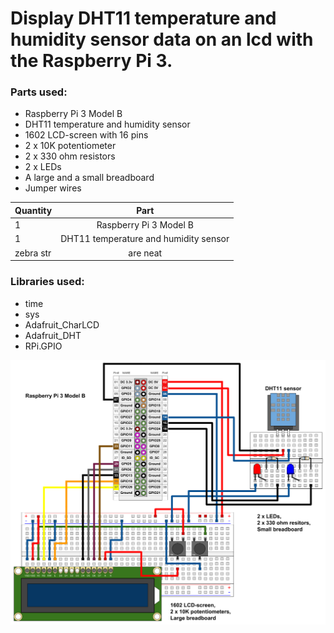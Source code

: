 # Display DHT11 temperature and humidity sensor data on an lcd with the Raspberry Pi 3.

### Parts used:
* Raspberry Pi 3 Model B
* DHT11 temperature and humidity sensor
* 1602 LCD-screen with 16 pins
* 2 x 10K potentiometer
* 2 x 330 ohm resistors
* 2 x LEDs
* A large and a small breadboard
* Jumper wires

| Quantity | Part          |
| -------- |:-------------:|
| 1        | Raspberry Pi 3 Model B |
| 1        | DHT11 temperature and humidity sensor      |
| zebra str| are neat      |

### Libraries used:
* time
* sys
* Adafruit_CharLCD
* Adafruit_DHT
* RPi.GPIO

![alt text](https://github.com/PyhaMarkus/dht11-lcd/blob/master/pictures/raspberrypi_LCD.png "Connections")
